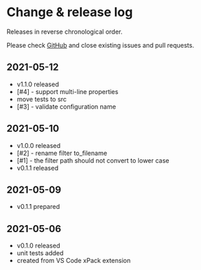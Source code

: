 # Change & release log

Releases in reverse chronological order.

Please check
[GitHub](https://github.com/xpack/xpm-liquid-ts/issues/)
and close existing issues and pull requests.

## 2021-05-12

- v1.1.0 released
- [#4] - support multi-line properties
- move tests to src
- [#3] - validate configuration name

## 2021-05-10

- v1.0.0 released
- [#2] - rename filter to_filename
- [#1] - the filter path should not convert to lower case
- v0.1.1 released

## 2021-05-09

- v0.1.1 prepared

## 2021-05-06

- v0.1.0 released
- unit tests added
- created from VS Code xPack extension
